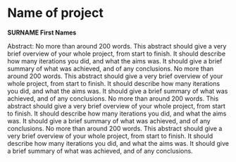 # Name of project

**SURNAME First Names**

Abstract: No more than around 200 words. This abstract should give a very brief overview of your whole project, from start to finish. It should describe how many iterations you did, and what the aims was. It should give a brief summary of what was achieved, and of any conclusions. No more than around 200 words. This abstract should give a very brief overview of your whole project, from start to finish. It should describe how many iterations you did, and what the aims was. It should give a brief summary of what was achieved, and of any conclusions. No more than around 200 words. This abstract should give a very brief overview of your whole project, from start to finish. It should describe how many iterations you did, and what the aims was. It should give a brief summary of what was achieved, and of any conclusions. No more than around 200 words. This abstract should give a very brief overview of your whole project, from start to finish. It should describe how many iterations you did, and what the aims was. It should give a brief summary of what was achieved, and of any conclusions.
